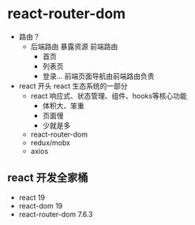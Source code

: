 # react-router-dom

- 路由？
    - 后端路由
      暴露资源
      前端路由
      - 首页
      - 列表页
      - 登录...
      前端页面导航由前端路由负责
- react 开头
  react 生态系统的一部分
  - react
    响应式、状态管理、组件、hooks等核心功能
    - 体积大、笨重
    - 页面慢
    - 少就是多
  - react-router-dom
  - redux/mobx
  - axios

## react 开发全家桶
- react 19
- react-dom 19
- react-router-dom 7.6.3
